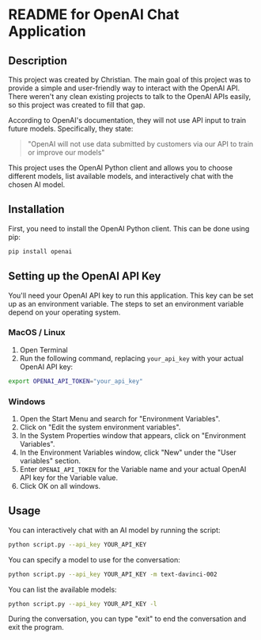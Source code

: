 # README for OpenAI Chat Application

## Description

This project was created by Christian. The main goal of this project was to provide a simple and user-friendly way to interact with the OpenAI API. There weren't any clean existing projects to talk to the OpenAI APIs easily, so this project was created to fill that gap.

According to OpenAI's documentation, they will not use API input to train future models. Specifically, they state:

> "OpenAI will not use data submitted by customers via our API to train or improve our models"

This project uses the OpenAI Python client and allows you to choose different models, list available models, and interactively chat with the chosen AI model.

## Installation

First, you need to install the OpenAI Python client. This can be done using pip:

```bash
pip install openai
```

## Setting up the OpenAI API Key

You'll need your OpenAI API key to run this application. This key can be set up as an environment variable. The steps to set an environment variable depend on your operating system.

### MacOS / Linux

1. Open Terminal
2. Run the following command, replacing `your_api_key` with your actual OpenAI API key:

```bash
export OPENAI_API_TOKEN="your_api_key"
```

### Windows

1. Open the Start Menu and search for "Environment Variables".
2. Click on "Edit the system environment variables".
3. In the System Properties window that appears, click on "Environment Variables".
4. In the Environment Variables window, click "New" under the "User variables" section.
5. Enter `OPENAI_API_TOKEN` for the Variable name and your actual OpenAI API key for the Variable value.
6. Click OK on all windows.

## Usage

You can interactively chat with an AI model by running the script:

```bash
python script.py --api_key YOUR_API_KEY
```

You can specify a model to use for the conversation:

```bash
python script.py --api_key YOUR_API_KEY -m text-davinci-002
```

You can list the available models:

```bash
python script.py --api_key YOUR_API_KEY -l
```

During the conversation, you can type "exit" to end the conversation and exit the program.
